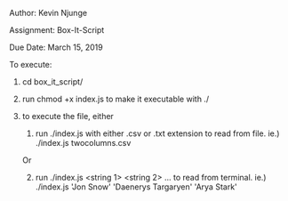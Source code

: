  Author: Kevin Njunge

 Assignment: Box-It-Script
 
 Due Date: March 15, 2019
 
 
 To execute:
 1. cd box_it_script/
 2. run chmod +x index.js to make it executable with ./
 3. to execute the file, either 
    1. run ./index.js <filename> with either .csv or .txt extension to read from file.
        ie.) ./index.js twocolumns.csv

    Or
    
    2. run ./index.js <string 1> <string 2> ... to read from terminal.
        ie.) ./index.js 'Jon Snow' 'Daenerys Targaryen' 'Arya Stark'
